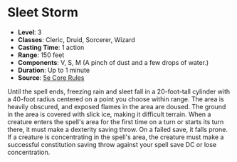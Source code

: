 # Sleet Storm

- **Level**: 3
- **Classes**: Cleric, Druid, Sorcerer, Wizard
- **Casting Time**: 1 action
- **Range**: 150 feet
- **Components**: V, S, M (A pinch of dust and a few drops of water.)
- **Duration**: Up to 1 minute
- **Source**: [5e Core Rules](http://dnd.wizards.com/articles/features/systems-reference-document-srd)

Until the spell ends, freezing rain and sleet fall in a 20-foot-tall cylinder with a 40-foot radius centered on a point you choose within range. The area is heavily obscured, and exposed flames in the area are doused. The ground in the area is covered with slick ice, making it difficult terrain. When a creature enters the spell's area for the first time on a turn or starts its turn there, it must make a dexterity saving throw. On a failed save, it falls prone. If a creature is concentrating in the spell's area, the creature must make a successful constitution saving throw against your spell save DC or lose concentration.

